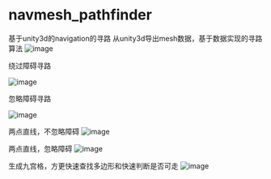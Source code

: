 # navmesh_pathfinder
基于unity3d的navigation的寻路
从unity3d导出mesh数据，基于数据实现的寻路算法
 ![image](https://github.com/2109/navmesh_pathfinder/blob/master/image/0.jpg)
 
绕过障碍寻路

![image](https://github.com/2109/navmesh_pathfinder/blob/master/image/1.png)

忽略障碍寻路

![image](https://github.com/2109/navmesh_pathfinder/blob/master/image/2.png)

两点直线，不忽略障碍
![image](https://github.com/2109/navmesh_pathfinder/blob/master/image/3.png)

两点直线，忽略障碍
![image](https://github.com/2109/navmesh_pathfinder/blob/master/image/4.png)

生成九宫格，方更快速查找多边形和快速判断是否可走
![image](https://github.com/2109/navmesh_pathfinder/blob/master/image/5.png)

